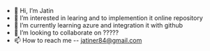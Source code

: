 - 👋 Hi, I’m Jatin
- 👀 I’m interested in learing and to implemention it online repository  
- 🌱 I’m currently learning azure and integration it with github
- 💞️ I’m looking to collaborate on ?????
- 📫 How to reach me -- jatiner84@gmail.com

<!---
Jatiner84/Jatiner84 is a ✨ special ✨ repository because its `README.md` (this file) appears on your GitHub profile.
You can click the Preview link to take a look at your changes.
--->
